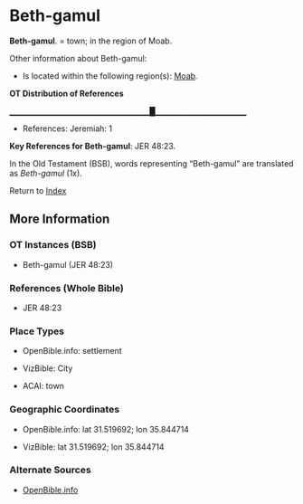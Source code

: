 # Beth-gamul
**Beth-gamul**. 
= town; in the region of Moab. 




Other information about Beth-gamul:


* Is located within the following region(s): 
[Moab](Moab.md). 


**OT Distribution of References**

▁▁▁▁▁▁▁▁▁▁▁▁▁▁▁▁▁▁▁▁▁▁▁█▁▁▁▁▁▁▁▁▁▁▁▁▁▁▁
* References: Jeremiah: 1



**Key References for Beth-gamul**: 
JER 48:23. 


In the Old Testament (BSB), words representing “Beth-gamul” are translated as 
*Beth-gamul* (1x). 




Return to [Index](00-Index.md)

## More Information

### OT Instances (BSB)

* Beth-gamul (JER 48:23)



### References (Whole Bible)

* JER 48:23


### Place Types

* OpenBible.info: settlement

* VizBible: City

* ACAI: town



### Geographic Coordinates

* OpenBible.info: lat 31.519692; lon 35.844714

* VizBible: lat 31.519692; lon 35.844714



### Alternate Sources

* [OpenBible.info](https://www.openbible.info/geo/ancient/a367677)



